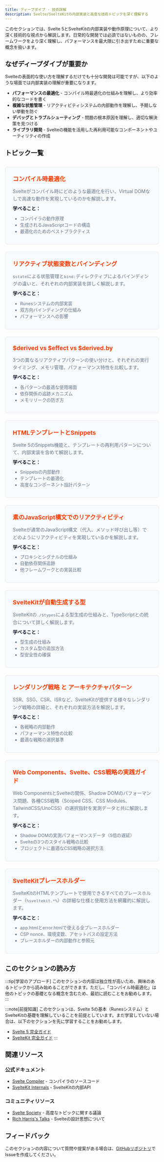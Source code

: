 ```yaml
---
title: ディープダイブ - 技術詳解
description: Svelte/SvelteKitの内部実装と高度な技術トピックを深く理解する
---
```


このセクションでは、Svelte 5とSvelteKitの内部実装や動作原理について、より深く技術的な視点から解説します。日常的な開発では必須ではないものの、フレームワークをより深く理解し、パフォーマンスを最大限に引き出すために重要な概念を扱います。

## なぜディープダイブが重要か

Svelteの表面的な使い方を理解するだけでも十分な開発は可能ですが、以下のような場面では内部実装の理解が重要になります。

- **パフォーマンスの最適化** - コンパイル時最適化の仕組みを理解し、より効率的なコードを書く
- **複雑な状態管理** - リアクティビティシステムの内部動作を理解し、予期しない挙動を防ぐ
- **デバッグとトラブルシューティング** - 問題の根本原因を理解し、適切な解決策を見つける
- **ライブラリ開発** - Svelteの機能を活用した再利用可能なコンポーネントやユーティリティの作成

## トピック一覧

<div class="topic-cards">

<div class="topic-card">

### [コンパイル時最適化](/deep-dive/compile-time-optimization/)

Svelteがコンパイル時にどのような最適化を行い、Virtual DOMなしで高速な動作を実現しているのかを解説します。

**学べること：**
- コンパイラの動作原理
- 生成されるJavaScriptコードの構造
- 最適化のためのベストプラクティス

</div>

<div class="topic-card">

### [リアクティブ状態変数とバインディング](/deep-dive/reactive-state-variables-vs-bindings/)

`$state`による状態管理と`bind:`ディレクティブによるバインディングの違いと、それぞれの内部実装を詳しく解説します。

**学べること：**
- Runesシステムの内部実装
- 双方向バインディングの仕組み
- パフォーマンスへの影響

</div>

<div class="topic-card">

### [$derived vs $effect vs $derived.by](/deep-dive/derived-vs-effect-vs-derived-by/)

3つの異なるリアクティブパターンの使い分けと、それぞれの実行タイミング、メモリ管理、パフォーマンス特性を比較します。

**学べること：**
- 各パターンの最適な使用場面
- 依存関係の追跡メカニズム
- メモリリークの防ぎ方

</div>

<div class="topic-card">

### [HTMLテンプレートとSnippets](/deep-dive/html-templates-and-snippets/)

Svelte 5のSnippets機能と、テンプレートの再利用パターンについて、内部実装を含めて解説します。

**学べること：**
- Snippetsの内部動作
- テンプレートの最適化
- 高度なコンポーネント設計パターン

</div>

<div class="topic-card">

### [素のJavaScript構文でのリアクティビティ](/deep-dive/reactivity-with-plain-javascript-syntax/)

Svelteが通常のJavaScript構文（代入、メソッド呼び出し等）でどのようにリアクティビティを実現しているかを解説します。

**学べること：**
- プロキシとシグナルの仕組み
- 自動依存関係追跡
- 他フレームワークとの実装比較

</div>

<div class="topic-card">

### [SvelteKitが自動生成する型](/deep-dive/auto-generated-types/)

SvelteKitの`./$types`による型生成の仕組みと、TypeScriptとの統合について詳しく解説します。

**学べること：**
- 型生成の仕組み
- カスタム型の追加方法
- 型安全性の確保

</div>

<div class="topic-card">

### [レンダリング戦略 と アーキテクチャパターン](/deep-dive/rendering-strategies/)

SSR、SSG、CSR、ISRなど、SvelteKitが提供する様々なレンダリング戦略の詳細と、それぞれの実装方法を解説します。

**学べること：**
- 各戦略の内部動作
- パフォーマンス特性の比較
- 最適な戦略の選択基準

</div>

<div class="topic-card">

### [Web Components、Svelte、CSS戦略の実践ガイド](/deep-dive/webcomponents-svelte-css-strategies/)

Web ComponentsとSvelteの関係、Shadow DOMのパフォーマンス問題、各種CSS戦略（Scoped CSS、CSS Modules、TailwindCSS/UnoCSS）の選択指針を実測データと共に解説します。

**学べること：**
- Shadow DOMの実測パフォーマンスデータ（5倍の遅延）
- Svelteの3つのスタイル戦略の比較
- プロジェクトに最適なCSS戦略の選択方法

</div>

<div class="topic-card">

### [SvelteKitプレースホルダー](/deep-dive/sveltekit-placeholders/)

SvelteKitのHTMLテンプレートで使用できるすべてのプレースホルダー（`%sveltekit.*%`）の詳細な仕様と使用方法を網羅的に解説します。

**学べること：**
- app.htmlとerror.htmlで使える全プレースホルダー
- CSP nonce、環境変数、アセットパスの設定方法
- プレースホルダーの内部動作と参照元

</div>

</div>

<style>
.topic-cards {
  display: grid;
  grid-template-columns: repeat(auto-fit, minmax(300px, 1fr));
  gap: 1.5rem;
  margin: 2rem 0;
}

.topic-card {
  padding: 1.5rem;
  border: 1px solid var(--sp-color-border, #e2e8f0);
  border-radius: 8px;
  background: var(--sp-color-bg-soft, #f8fafc);
  transition: all 0.3s ease;
}

.topic-card:hover {
  border-color: var(--sp-color-primary, #ff3e00);
  box-shadow: 0 4px 12px rgba(0, 0, 0, 0.1);
  transform: translateY(-2px);
}

.topic-card h3 {
  margin-top: 0;
  margin-bottom: 1rem;
  font-size: 1.2rem;
}

.topic-card h3 a {
  color: var(--sp-color-primary, #ff3e00);
  text-decoration: none;
}

.topic-card h3 a:hover {
  text-decoration: underline;
}

.topic-card p {
  margin: 0.5rem 0;
  color: var(--sp-color-text-secondary, #64748b);
  font-size: 0.95rem;
  line-height: 1.6;
}

.topic-card strong {
  color: var(--sp-color-text, #0f172a);
  font-weight: 600;
}

.topic-card ul {
  margin: 0.5rem 0;
  padding-left: 1.5rem;
  color: var(--sp-color-text-secondary, #64748b);
  font-size: 0.9rem;
}

/* ダークモード対応 */
:global(.dark) .topic-card {
  background: var(--sp-color-bg-soft, #1e293b);
  border-color: var(--sp-color-border, #334155);
}

:global(.dark) .topic-card:hover {
  border-color: var(--sp-color-primary, #ff3e00);
  box-shadow: 0 4px 12px rgba(0, 0, 0, 0.3);
}

:global(.dark) .topic-card strong {
  color: var(--sp-color-text, #f1f5f9);
}

:global(.dark) .topic-card p,
:global(.dark) .topic-card ul {
  color: var(--sp-color-text-secondary, #94a3b8);
}
</style>

## このセクションの読み方

:::tip[学習のアプローチ]
このセクションの内容は独立性が高いため、興味のあるトピックから読み始めることができます。ただし、「コンパイル時最適化」は他のトピックの基礎となる概念を含むため、最初に読むことをお勧めします。
:::

:::note[前提知識]
このセクションは、Svelte 5の基本（Runesシステム）とSvelteKitの基礎を理解していることを前提としています。まだ学習していない場合は、以下のセクションを先に学習することをお勧めします。
- [Svelte 5 完全ガイド](/svelte/)
- [SvelteKit 完全ガイド](/sveltekit/)
:::

## 関連リソース

### 公式ドキュメント
- [Svelte Compiler](https://github.com/sveltejs/svelte/tree/main/packages/svelte/src/compiler) - コンパイラのソースコード
- [SvelteKit Internals](https://kit.svelte.dev/docs/hooks) - SvelteKitの内部API

### コミュニティリソース
- [Svelte Society](https://sveltesociety.dev/) - 高度なトピックに関する議論
- [Rich Harris's Talks](https://www.youtube.com/results?search_query=rich+harris+svelte) - Svelteの設計思想について

## フィードバック

このセクションの内容について質問や提案がある場合は、[GitHubリポジトリ](https://github.com/shuji-bonji/Svelte-and-SvelteKit-with-TypeScript)でIssueを作成してください。